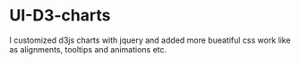 # UI-D3-charts

I customized d3js charts with jquery and added more bueatiful css work like as alignments, tooltips and animations etc.
